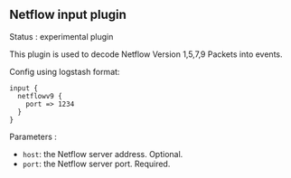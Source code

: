 Netflow input plugin
---

Status : experimental plugin

This plugin is used to decode Netflow Version 1,5,7,9 Packets into events. 

<!--
Config using url: ``input://netflowv9://?port=1234``
-->

Config using logstash format:
````
input {
  netflowv9 {
    port => 1234
  }
}
````

Parameters :
* ``host``: the Netflow server address. Optional.
* ``port``: the Netflow server port. Required.
